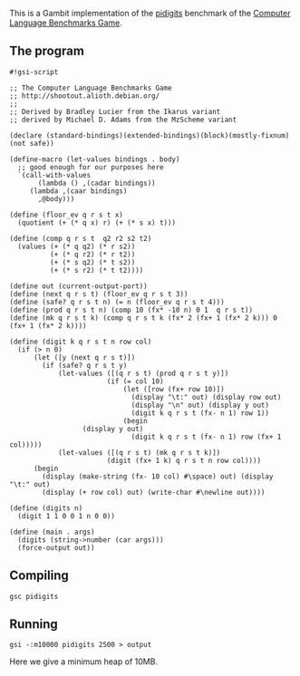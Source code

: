 This is a Gambit implementation of the
[pidigits](http://shootout.alioth.debian.org/gp4sandbox/benchmark.php?test=pidigits&lang=all)
benchmark of the [Computer Language Benchmarks
Game](Programming_language_shootout "wikilink").

## The program

    #!gsi-script
    
    ;; The Computer Language Benchmarks Game
    ;; http://shootout.alioth.debian.org/
    ;;
    ;; Derived by Bradley Lucier from the Ikarus variant
    ;; derived by Michael D. Adams from the MzScheme variant
    
    (declare (standard-bindings)(extended-bindings)(block)(mostly-fixnum)(not safe))
    
    (define-macro (let-values bindings . body)
      ;; good enough for our purposes here
      `(call-with-values
           (lambda () ,(cadar bindings))
         (lambda ,(caar bindings)
           ,@body)))
    
    (define (floor_ev q r s t x)
      (quotient (+ (* q x) r) (+ (* s x) t)))
    
    (define (comp q r s t  q2 r2 s2 t2)
      (values (+ (* q q2) (* r s2))
              (+ (* q r2) (* r t2))
              (+ (* s q2) (* t s2))
              (+ (* s r2) (* t t2))))
    
    (define out (current-output-port))
    (define (next q r s t) (floor_ev q r s t 3))
    (define (safe? q r s t n) (= n (floor_ev q r s t 4)))
    (define (prod q r s t n) (comp 10 (fx* -10 n) 0 1  q r s t))
    (define (mk q r s t k) (comp q r s t k (fx* 2 (fx+ 1 (fx* 2 k))) 0 (fx+ 1 (fx* 2 k))))
    
    (define (digit k q r s t n row col)
      (if (> n 0)
          (let ([y (next q r s t)])
            (if (safe? q r s t y)
                (let-values ([(q r s t) (prod q r s t y)])
                            (if (= col 10)
                                (let ([row (fx+ row 10)])
                                  (display "\t:" out) (display row out)
                                  (display "\n" out) (display y out)
                                  (digit k q r s t (fx- n 1) row 1))
                                (begin
                      (display y out)
                                  (digit k q r s t (fx- n 1) row (fx+ 1 col)))))
                (let-values ([(q r s t) (mk q r s t k)])
                            (digit (fx+ 1 k) q r s t n row col))))
          (begin
            (display (make-string (fx- 10 col) #\space) out) (display "\t:" out)
            (display (+ row col) out) (write-char #\newline out))))
    
    (define (digits n)
      (digit 1 1 0 0 1 n 0 0))
    
    (define (main . args)
      (digits (string->number (car args)))
      (force-output out))

## Compiling

    gsc pidigits

## Running

    gsi -:m10000 pidigits 2500 > output

Here we give a minimum heap of 10MB.
